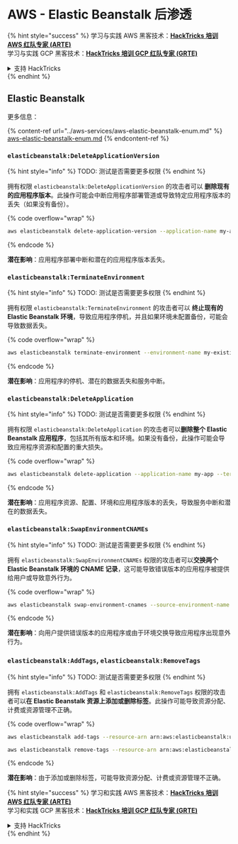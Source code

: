 # AWS - Elastic Beanstalk 后渗透

{% hint style="success" %}
学习与实践 AWS 黑客技术：<img src="../../../.gitbook/assets/image (1) (1) (1) (1).png" alt="" data-size="line">[**HackTricks 培训 AWS 红队专家 (ARTE)**](https://training.hacktricks.xyz/courses/arte)<img src="../../../.gitbook/assets/image (1) (1) (1) (1).png" alt="" data-size="line">\
学习与实践 GCP 黑客技术：<img src="../../../.gitbook/assets/image (2) (1).png" alt="" data-size="line">[**HackTricks 培训 GCP 红队专家 (GRTE)**<img src="../../../.gitbook/assets/image (2) (1).png" alt="" data-size="line">](https://training.hacktricks.xyz/courses/grte)

<details>

<summary>支持 HackTricks</summary>

* 查看 [**订阅计划**](https://github.com/sponsors/carlospolop)!
* **加入** 💬 [**Discord 群组**](https://discord.gg/hRep4RUj7f) 或 [**Telegram 群组**](https://t.me/peass) 或 **关注** 我们的 **Twitter** 🐦 [**@hacktricks\_live**](https://twitter.com/hacktricks_live)**.**
* **通过向** [**HackTricks**](https://github.com/carlospolop/hacktricks) 和 [**HackTricks Cloud**](https://github.com/carlospolop/hacktricks-cloud) GitHub 仓库提交 PR 分享黑客技巧。

</details>
{% endhint %}

## Elastic Beanstalk

更多信息：

{% content-ref url="../aws-services/aws-elastic-beanstalk-enum.md" %}
[aws-elastic-beanstalk-enum.md](../aws-services/aws-elastic-beanstalk-enum.md)
{% endcontent-ref %}

### `elasticbeanstalk:DeleteApplicationVersion`

{% hint style="info" %}
TODO: 测试是否需要更多权限
{% endhint %}

拥有权限 `elasticbeanstalk:DeleteApplicationVersion` 的攻击者可以 **删除现有的应用程序版本**。此操作可能会中断应用程序部署管道或导致特定应用程序版本的丢失（如果没有备份）。 

{% code overflow="wrap" %}
```bash
aws elasticbeanstalk delete-application-version --application-name my-app --version-label my-version
```
{% endcode %}

**潜在影响**：应用程序部署中断和潜在的应用程序版本丢失。

### `elasticbeanstalk:TerminateEnvironment`

{% hint style="info" %}
TODO: 测试是否需要更多权限
{% endhint %}

拥有权限 `elasticbeanstalk:TerminateEnvironment` 的攻击者可以 **终止现有的 Elastic Beanstalk 环境**，导致应用程序停机，并且如果环境未配置备份，可能会导致数据丢失。

{% code overflow="wrap" %}
```bash
aws elasticbeanstalk terminate-environment --environment-name my-existing-env
```
{% endcode %}

**潜在影响**：应用程序的停机、潜在的数据丢失和服务中断。

### `elasticbeanstalk:DeleteApplication`

{% hint style="info" %}
TODO: 测试是否需要更多权限
{% endhint %}

拥有权限 `elasticbeanstalk:DeleteApplication` 的攻击者可以**删除整个 Elastic Beanstalk 应用程序**，包括其所有版本和环境。如果没有备份，此操作可能会导致应用程序资源和配置的重大损失。

{% code overflow="wrap" %}
```bash
aws elasticbeanstalk delete-application --application-name my-app --terminate-env-by-force
```
{% endcode %}

**潜在影响**：应用程序资源、配置、环境和应用程序版本的丢失，导致服务中断和潜在的数据丢失。

### `elasticbeanstalk:SwapEnvironmentCNAMEs`

{% hint style="info" %}
TODO: 测试是否需要更多权限
{% endhint %}

拥有 `elasticbeanstalk:SwapEnvironmentCNAMEs` 权限的攻击者可以**交换两个 Elastic Beanstalk 环境的 CNAME 记录**，这可能导致错误版本的应用程序被提供给用户或导致意外行为。

{% code overflow="wrap" %}
```bash
aws elasticbeanstalk swap-environment-cnames --source-environment-name my-env-1 --destination-environment-name my-env-2
```
{% endcode %}

**潜在影响**：向用户提供错误版本的应用程序或由于环境交换导致应用程序出现意外行为。

### `elasticbeanstalk:AddTags`, `elasticbeanstalk:RemoveTags`

{% hint style="info" %}
TODO: 测试是否需要更多权限
{% endhint %}

拥有 `elasticbeanstalk:AddTags` 和 `elasticbeanstalk:RemoveTags` 权限的攻击者可以**在 Elastic Beanstalk 资源上添加或删除标签**。此操作可能导致资源分配、计费或资源管理不正确。

{% code overflow="wrap" %}
```bash
aws elasticbeanstalk add-tags --resource-arn arn:aws:elasticbeanstalk:us-west-2:123456789012:environment/my-app/my-env --tags Key=MaliciousTag,Value=1

aws elasticbeanstalk remove-tags --resource-arn arn:aws:elasticbeanstalk:us-west-2:123456789012:environment/my-app/my-env --tag-keys MaliciousTag
```
{% endcode %}

**潜在影响**：由于添加或删除标签，可能导致资源分配、计费或资源管理不正确。

{% hint style="success" %}
学习和实践 AWS 黑客技术：<img src="../../../.gitbook/assets/image (1) (1) (1) (1).png" alt="" data-size="line">[**HackTricks 培训 AWS 红队专家 (ARTE)**](https://training.hacktricks.xyz/courses/arte)<img src="../../../.gitbook/assets/image (1) (1) (1) (1).png" alt="" data-size="line">\
学习和实践 GCP 黑客技术：<img src="../../../.gitbook/assets/image (2) (1).png" alt="" data-size="line">[**HackTricks 培训 GCP 红队专家 (GRTE)**<img src="../../../.gitbook/assets/image (2) (1).png" alt="" data-size="line">](https://training.hacktricks.xyz/courses/grte)

<details>

<summary>支持 HackTricks</summary>

* 查看 [**订阅计划**](https://github.com/sponsors/carlospolop)!
* **加入** 💬 [**Discord 群组**](https://discord.gg/hRep4RUj7f) 或 [**Telegram 群组**](https://t.me/peass) 或 **关注** 我们的 **Twitter** 🐦 [**@hacktricks\_live**](https://twitter.com/hacktricks_live)**.**
* **通过向** [**HackTricks**](https://github.com/carlospolop/hacktricks) 和 [**HackTricks Cloud**](https://github.com/carlospolop/hacktricks-cloud) GitHub 仓库提交 PR 来分享黑客技巧。

</details>
{% endhint %}
